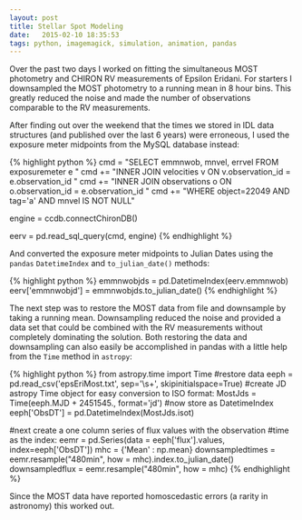 ```yaml
---
layout: post
title: Stellar Spot Modeling
date:   2015-02-10 18:35:53
tags: python, imagemagick, simulation, animation, pandas
---
```


Over the past two days I worked on fitting the simultaneous MOST photometry
and CHIRON RV measurements of Epsilon Eridani. For starters I downsampled
the MOST photometry to a running mean in 8 hour bins. This greatly reduced
the noise and made the number of observations comparable to the RV
measurements.

After finding out over the weekend that the times we stored in IDL data
structures (and published over the last 6 years) were erroneous, I used
the exposure meter midpoints from the MySQL database instead:

{% highlight python %}
cmd = "SELECT emmnwob, mnvel, errvel FROM exposuremeter e "
cmd += "INNER JOIN velocities v ON v.observation_id = e.observation_id "
cmd += "INNER JOIN observations o ON o.observation_id = e.observation_id "
cmd += "WHERE object=22049 AND tag='a' AND mnvel IS NOT NULL"

engine = ccdb.connectChironDB()

eerv = pd.read_sql_query(cmd, engine)
{% endhighlight %}

And converted the exposure meter midpoints to Julian Dates using
the `pandas` `DatetimeIndex` and `to_julian_date()` methods:

{% highlight python %}
emmnwobjds = pd.DatetimeIndex(eerv.emmnwob)
eerv['emmnwobjd'] = emmnwobjds.to_julian_date()
{% endhighlight %}

The next step was to restore the MOST data from file and downsample by taking a
running mean. Downsampling reduced the noise and provided a data set that could
be combined with the RV measurements without completely dominating the solution.
Both restoring the data and downsampling can also easily be accomplished in
pandas with a little help from the `Time` method in `astropy`:

{% highlight python %}
from astropy.time import Time
#restore data
eeph = pd.read_csv('epsEriMost.txt', sep='\s+', skipinitialspace=True)
#create JD astropy Time object for easy conversion to ISO format:
MostJds = Time(eeph.MJD + 2451545., format='jd')
#now store as DatetimeIndex
eeph['ObsDT'] = pd.DatetimeIndex(MostJds.isot)

#next create a one column series of flux values with the observation
#time as the index:
eemr = pd.Series(data = eeph['flux'].values, index=eeph['ObsDT'])
mhc = {'Mean' : np.mean}
downsampledtimes = eemr.resample("480min", how = mhc).index.to_julian_date()
downsampledflux = eemr.resample("480min", how = mhc)
{% endhighlight %}

Since the MOST data have reported homoscedastic errors (a rarity in astronomy)
this worked out.
